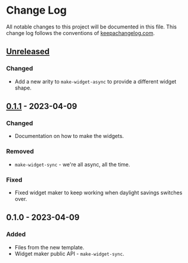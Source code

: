 # Change Log
All notable changes to this project will be documented in this file. This change log follows the conventions of [keepachangelog.com](http://keepachangelog.com/).

## [Unreleased]
### Changed
- Add a new arity to `make-widget-async` to provide a different widget shape.

## [0.1.1] - 2023-04-09
### Changed
- Documentation on how to make the widgets.

### Removed
- `make-widget-sync` - we're all async, all the time.

### Fixed
- Fixed widget maker to keep working when daylight savings switches over.

## 0.1.0 - 2023-04-09
### Added
- Files from the new template.
- Widget maker public API - `make-widget-sync`.

[Unreleased]: https://github.com/your-name/dactyl-rocha/compare/0.1.1...HEAD
[0.1.1]: https://github.com/your-name/dactyl-rocha/compare/0.1.0...0.1.1
